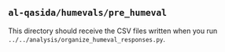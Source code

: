## `al-qasida/humevals/pre_humeval`

This directory should receive the CSV files written when you run `../../analysis/organize_humeval_responses.py`.

